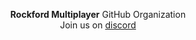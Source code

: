 <p align="center">
  <b>Rockford Multiplayer</b> GitHub Organization<br>
  Join us on <a href="https://discord.gg/vdM3GfSTJ4">discord</a>
</p>
